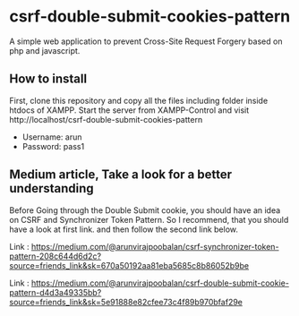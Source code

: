 # csrf-double-submit-cookies-pattern
A simple web application to prevent Cross-Site Request Forgery based on php and javascript.

## How to install
First, clone this repository and copy all the files including folder inside htdocs of XAMPP. Start the server from XAMPP-Control and visit http://localhost/csrf-double-submit-cookies-pattern

- Username: arun 
- Password: pass1

## Medium article, Take a look for a better understanding

Before Going through the Double Submit cookie, you should have an idea on CSRF and Synchronizer Token Pattern. So I recommend, that you should have a look at first link. and then follow the second link below.

Link : https://medium.com/@arunvirajpoobalan/csrf-synchronizer-token-pattern-208c644d6d2c?source=friends_link&sk=670a50192aa81eba5685c8b86052b9be

Link : https://medium.com/@arunvirajpoobalan/csrf-double-submit-cookie-pattern-d4d3a49335bb?source=friends_link&sk=5e91888e82cfee73c4f89b970bfaf29e
